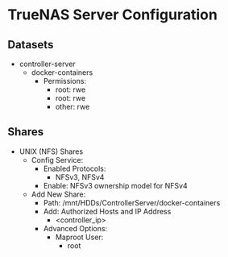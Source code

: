 # TrueNAS Server Configuration

## Datasets

- controller-server
  - docker-containers
    - Permissions:
      - root: rwe
      - root: rwe
      - other: rwe

## Shares

- UNIX (NFS) Shares
  - Config Service:
    - Enabled Protocols:
      - NFSv3, NFSv4
    - Enable: NFSv3 ownership model for NFSv4
  - Add New Share:
    - Path: /mnt/HDDs/ControllerServer/docker-containers
    - Add: Authorized Hosts and IP Address
      - <controller_ip>
    - Advanced Options:
      - Maproot User:
        - root

